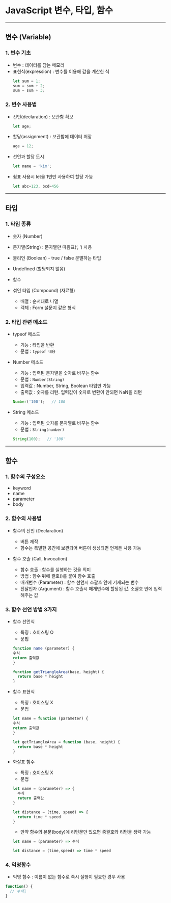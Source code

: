 # JavaScript 변수, 타입, 함수

***

## 변수 (Variable)

### 1. 변수 기초
- 변수 : 데이터를 담는 메모리
- 표현식(expression) : 변수를 이용해 값을 계산한 식
  ```js
  let sum = 1;
  sum = sum + 2;
  sum = sum + 3;
  ```

### 2. 변수 사용법
- 선언(declaration) : 보관함 확보
  ```js
  let age;
  ```
- 할당(assignment) : 보관함에 데이터 저장
  ```js
  age = 12;
  ```
- 선언과 할당 도시
  ```js
  let name = 'kim';
  ```
- 쉼표 사용시 let을 1번만 사용하여 할당 가능
  ```js
  let abc=123, bcd=456
  ```

***

## 타입

### 1. 타입 종류

- 숫자 (Number)

- 문자열(String) : 문자열만 따옴표(‘, ‘) 사용

- 불리언 (Boolean) - true / false 분별하는 타입

- Undefined (할당되지 않음)

- 함수

- 섞인 타입 (Compound) (자료형)
  - 배열 : 순서대로 나열
  - 객체 : Form 설문지 같은 형식

### 2. 타입 관련 메소드

- typeof 메소드
  - 기능 : 타입을 반환
  - 문법 : ```typeof 내용```

- Number 메소드
  - 기능 : 입력된 문자열을 숫자로 바꾸는 함수
  - 문법 : ```Number(String)```
  - 입력값 : Number, String, Boolean 타입만 가능
  - 출력값 : 숫자를 리턴. 입력값이 숫자로 변환이 안되면 NaN을 리턴
  ```js
  Number('100');   // 100
  ```

- String 메소드
  - 기능 : 입력된 숫자를 문자열로 바꾸는 함수
  - 문법 : ```String(number)```
  ```js
  String(100);   // '100'
  ```

***

## 함수

### 1. 함수의 구성요소
- keyword
- name
- parameter
- body

### 2. 함수의 사용법
- 함수의 선언 (Declaration)
  - 버튼 제작
  - 함수는 특별한 공간에 보관되어 버튼이 생성되면 언제든 사용 가능

- 함수 호출 (Call, Invocation)
  - 함수 호출 : 함수를 실행하는 것을 의미
  - 방법 : 함수 뒤에 괄호()를 붙여 함수 호출
  - 매개변수 (Parameter) : 함수 선언시 소괄호 안에 기재되는 변수
  - 전달인자 (Argument) : 함수 호출시 매개변수에 할당된 값. 소괄호 안에 입력해주는 값

### 3. 함수 선언 방법 3가지

- 함수 선언식
  - 특징 : 호이스팅 O
  - 문법
  ```js
  function name (parameter) {
  수식
  return 출력값
  }
  ```
  ```js
  function getTriangleArea(base, height) {
    return base * height
  }
  ```

- 함수 표현식
  - 특징 : 호이스팅 X
  - 문법
  ```js
  let name = function (parameter) {
  수식
  return 출력값
  }
  ```
  ```js
  let getTriangleArea = function (base, height) {
    return base * height
  }
  ```
  
- 화살표 함수
  - 특징 : 호이스팅 X
  - 문법
  ```js
  let name = (parameter) => {
    수식
    return 출력값
  }
  ```
  ```js
  let distance = (time, speed) => {
    return time * speed
  }
  ```

  - 만약 함수의 본문(body)에 리턴문만 있으면 중괄호와 리턴을 생략 가능
  ```js
  let name = (parameter) => 수식
  ```
  ```js
  let distance = (time,speed) => time * speed
  ```

### 4. 익명함수
- 익명 함수 : 이름이 없는 함수로 즉시 실행이 필요한 경우 사용
```js
function() {
  // 수식
}
```

